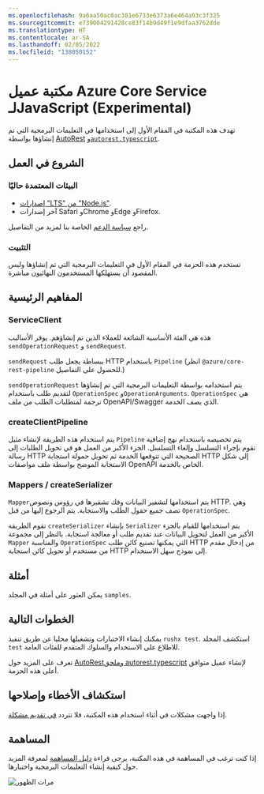 ```yaml
---
ms.openlocfilehash: 9a6aa50ac0ac381e6733e6373a6e464a93c3f325
ms.sourcegitcommit: e739004291428ce83f14b9d49f1e9dfaa3762dde
ms.translationtype: HT
ms.contentlocale: ar-SA
ms.lasthandoff: 02/05/2022
ms.locfileid: "138050152"
---
```

# <a name="azure-core-service-client-library-for-javascript-experimental"></a>مكتبة عميل Azure Core Service لـJavaScript (Experimental)

تهدف هذه المكتبة في المقام الأول إلى استخدامها في التعليمات البرمجية التي تم إنشاؤها بواسطة [AutoRest](https://github.com/Azure/Autorest) و[`autorest.typescript`](https://github.com/Azure/autorest.typescript).

## <a name="getting-started"></a>الشروع في العمل

### <a name="currently-supported-environments"></a>البيئات المعتمدة حاليًا

- [إصدارات "LTS" من "Node.js"](https://nodejs.org/about/releases/).
- آخر إصدارات Safari وChrome وEdge وFirefox.

راجع [سياسة الدعم](https://github.com/Azure/azure-sdk-for-js/blob/main/SUPPORT.md) الخاصة بنا لمزيد من التفاصيل.

### <a name="installation"></a>التثبيت

تستخدم هذه الحزمة في المقام الأول في التعليمات البرمجية التي تم إنشاؤها وليس المقصود أن يستهلكها المستخدمون النهائيون مباشرة.

## <a name="key-concepts"></a>المفاهيم الرئيسية

### <a name="serviceclient"></a>ServiceClient

هذه هي الفئة الأساسية الشائعة للعملاء الذين تم إنشاؤهم. يوفر الأساليب `sendOperationRequest` و `sendRequest`.

`sendRequest` ببساطة يجعل طلب HTTP باستخدام `Pipeline` (انظر `@azure/core-rest-pipeline` للحصول على التفاصيل.)

`sendOperationRequest` يتم استخدامه بواسطة التعليمات البرمجية التي تم إنشاؤها لتقديم طلب باستخدام `OperationSpec` و`OperationArguments`. `OperationSpec` هي ترجمة لمتطلبات الطلب من ملف OpenAPI/Swagger الذي يصف الخدمة.

### <a name="createclientpipeline"></a>createClientPipeline

يتم استخدام هذه الطريقة لإنشاء مثيل `Pipeline` يتم تخصيصه باستخدام نهج إضافية تقوم بإجراء التسلسل وإلغاء التسلسل. الجزء الأكبر من العمل هو في تحويل الطلبات إلى رسالة HTTP الصحيحة التي تتوقعها الخدمة ثم تحويل حمولة استجابة HTTP إلى شكل الاستجابة الموضح بواسطة ملف مواصفات OpenAPI الخاص بالخدمة.

### <a name="mappers--createserializer"></a>Mappers / createSerializer

`Mapper`يتم استخدامها لتشفير البيانات وفك تشفيرها في رؤوس ونصوص HTTP. وهي تصف جميع حقول الطلب والاستجابة. يتم الرجوع إليها من قبل `OperationSpec`.

تقوم الطريقة `createSerializer` بإنشاء `Serializer` يتم استخدامها للقيام بالجزء الأكبر من العمل لتحويل البيانات عند تقديم طلب أو معالجة استجابة. بالنظر إلى مجموعة `Mapper` والمناسبة `OperationSpec` التي يمكنها تصنيع كائن طلب HTTP من إدخال مقدم من مستخدم أو تحويل كائن استجابة HTTP إلى نموذج سهل الاستخدام.

## <a name="examples"></a>أمثلة

يمكن العثور على أمثلة في المجلد `samples`.

## <a name="next-steps"></a>الخطوات التالية

يمكنك إنشاء الاختبارات وتشغيلها محليا عن طريق تنفيذ `rushx test`. استكشف المجلد `test` للاطلاع على الاستخدام والسلوك المتقدم للفئات العامة.

تعرف على المزيد حول [AutoRest](https://github.com/Azure/autorest)[وملحق autorest.typescript](https://github.com/Azure/autorest.typescript) لإنشاء عميل متوافق أعلى هذه الحزمة.

## <a name="troubleshooting"></a>استكشاف الأخطاء وإصلاحها

إذا واجهت مشكلات في أثناء استخدام هذه المكتبة، فلا تتردد [في تقديم مشكلة](https://github.com/Azure/azure-sdk-for-js/issues/new).

## <a name="contributing"></a>المساهمة

إذا كنت ترغب في المساهمة في هذه المكتبة، يرجى قراءة [دليل المساهمة](https://github.com/Azure/azure-sdk-for-js/blob/main/CONTRIBUTING.md) لمعرفة المزيد حول كيفية إنشاء التعليمات البرمجية واختبارها.

![مرات الظهور](https://azure-sdk-impressions.azurewebsites.net/api/impressions/azure-sdk-for-js%2Fsdk%2Fcore%2Fcore-client%2FREADME.png)
